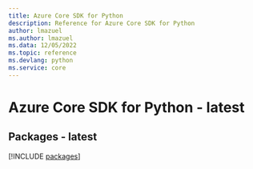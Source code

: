 ```yaml
---
title: Azure Core SDK for Python
description: Reference for Azure Core SDK for Python
author: lmazuel
ms.author: lmazuel
ms.data: 12/05/2022
ms.topic: reference
ms.devlang: python
ms.service: core
---
```

# Azure Core SDK for Python - latest
## Packages - latest
[!INCLUDE [packages](core-index.md)]